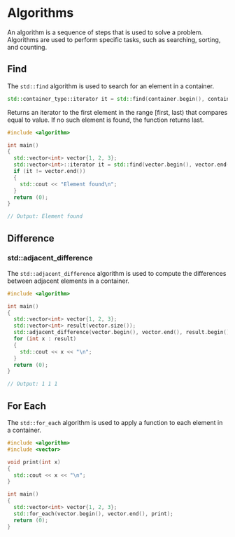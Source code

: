 # Algorithms

An algorithm is a sequence of steps that is used to solve a problem. Algorithms are used to perform specific tasks, such as searching, sorting, and counting.

## Find

The `std::find` algorithm is used to search for an element in a container.

```cpp
std::container_type::iterator it = std::find(container.begin(), container.end(), value);
```

Returns an iterator to the first element in the range [first, last) that compares equal to value. If no such element is found, the function returns last.

```cpp
#include <algorithm>

int main()
{
  std::vector<int> vector{1, 2, 3};
  std::vector<int>::iterator it = std::find(vector.begin(), vector.end(), 2);
  if (it != vector.end())
  {
    std::cout << "Element found\n";
  }
  return (0);
}

// Output: Element found
```

## Difference

### std::adjacent_difference

The `std::adjacent_difference` algorithm is used to compute the differences between adjacent elements in a container.

```cpp
#include <algorithm>

int main()
{
  std::vector<int> vector{1, 2, 3};
  std::vector<int> result(vector.size());
  std::adjacent_difference(vector.begin(), vector.end(), result.begin());
  for (int x : result)
  {
    std::cout << x << "\n";
  }
  return (0);
}

// Output: 1 1 1
```

## For Each

The `std::for_each` algorithm is used to apply a function to each element in a container.

```cpp
#include <algorithm>
#include <vector>

void print(int x)
{
  std::cout << x << "\n";
}

int main()
{
  std::vector<int> vector{1, 2, 3};
  std::for_each(vector.begin(), vector.end(), print);
  return (0);
}
```
